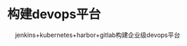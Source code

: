 




# 构建devops平台  
&emsp; jenkins+kubernetes+harbor+gitlab构建企业级devops平台   

<!--
https://blog.csdn.net/zbbkeepgoing/category_7969146.html


使用Jenkins Pipeline插件和Docker打造容器化构建环境
https://blog.csdn.net/sisiy2015/article/details/51024608

jenkins+kubernetes+harbor+gitlab构建企业级devops平台 
https://mp.weixin.qq.com/s?__biz=MzU0NjEwMTg4Mg==&mid=2247483962&idx=1&sn=595eac335f7fb523bbb60cbbede109ca&chksm=fb638d2fcc14043990967471ba8a2aaf389ab483594fd81395b5afda1c23a9eff4371df6bca4&scene=21#wechat_redirect

基于 Jenkins、Gitlab、Harbor、Helm 和 K8S 的 CI/CD(一)
https://zhuanlan.zhihu.com/p/62284485

手把手教你使用 Jenkins 配合 Github hook 持续集成 
https://mp.weixin.qq.com/s/vqCpsTTm1p7-KvGp-9y2Aw
-->

